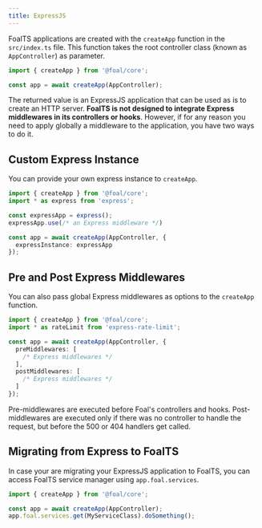 ```yaml
---
title: ExpressJS
---
```



FoalTS applications are created with the `createApp` function in the `src/index.ts` file. This function takes the root controller class (known as `AppController`) as parameter.

```typescript
import { createApp } from '@foal/core';

const app = await createApp(AppController);
```

The returned value is an ExpressJS application that can be used as is to create an HTTP server. **FoalTS is not designed to integrate Express middlewares in its controllers or hooks**. However, if for any reason you need to apply globally a middleware to the application, you have two ways to do it.

## Custom Express Instance

You can provide your own express instance to `createApp`.

```typescript
import { createApp } from '@foal/core';
import * as express from 'express';

const expressApp = express();
expressApp.use(/* an Express middleware */)

const app = await createApp(AppController, {
  expressInstance: expressApp
});

```

## Pre and Post Express Middlewares

You can also pass global Express middlewares as options to the `createApp` function.

```typescript
import { createApp } from '@foal/core';
import * as rateLimit from 'express-rate-limit';

const app = await createApp(AppController, {
  preMiddlewares: [
    /* Express middlewares */
  ],
  postMiddlewares: [
    /* Express middlewares */
  ]
});
```

Pre-middlewares are executed before Foal's controllers and hooks. Post-middlewares are executed only if there was no controller to handle the request, but before the 500 or 404 handlers get called.

## Migrating from Express to FoalTS

In case your are migrating your ExpressJS application to FoalTS, you can access FoalTS service manager using `app.foal.services`.

```typescript
import { createApp } from '@foal/core';

const app = await createApp(AppController);
app.foal.services.get(MyServiceClass).doSomething();
```
